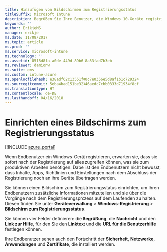 ```yaml
---
title: Hinzufügen von Bildschirmen zum Registrierungsstatus
titleSuffix: Microsoft Intune
description: Begrüßen Sie Ihre Benutzer, die Windows 10-Geräte registrieren.
keywords: ''
author: ErikjeMS
manager: erikje
ms.date: 11/08/2017
ms.topic: article
ms.prod: ''
ms.service: microsoft-intune
ms.technology: ''
ms.assetid: 8518d8fa-a0de-449d-89b6-8a33fad7b3eb
ms.reviewer: damionw
ms.suite: ems
ms.custom: intune-azure
ms.openlocfilehash: e38adf62c13551f00c7e0356e5d8af1b1c729324
ms.sourcegitcommit: 5eba4bad151be32346aedc7cbb0333d71934f8cf
ms.translationtype: HT
ms.contentlocale: de-DE
ms.lasthandoff: 04/16/2018
---
```

# <a name="set-up-an-enrollment-status-screen"></a>Einrichten eines Bildschirms zum Registrierungsstatus

[!INCLUDE [azure_portal](./includes/azure_portal.md)]

Wenn Endbenutzer ein Windows-Gerät registrieren, erwarten sie, dass sie sofort nach der Registrierung auf alles zugreifen können, was sie zum produktiven Arbeiten benötigen. Dabei ist den Endbenutzern nicht bewusst, dass Inhalte, Apps, Richtlinien und Einstellungen nach dem Abschluss der Registrierung noch an ihre Geräte übertragen werden.

Sie können einen Bildschirm zum Registrierungsstatus einrichten, um Ihren Endbenutzern zusätzliche Informationen mitzuteilen und sie über die Vorgänge nach dem Registrierungsprozess auf dem Laufenden zu halten. Diesen finden Sie unter **Geräteverwaltung** > **Windows-Registrierung** > **Bildschirm zum Registrierungsstatus**.

Sie können vier Felder definieren: die **Begrüßung**, die **Nachricht** und den **Link zur Hilfe**, für den Sie den **Linktext** und die **URL für die Benutzerhilfe** festlegen können.

Ihre Endbenutzer sehen auch den Fortschritt der **Sicherheit**, **Netzwerke**, **Anwendungen** und **Zertifikate**, die installiert werden.
